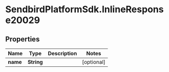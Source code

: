 # SendbirdPlatformSdk.InlineResponse20029

## Properties

Name | Type | Description | Notes
------------ | ------------- | ------------- | -------------
**name** | **String** |  | [optional] 


